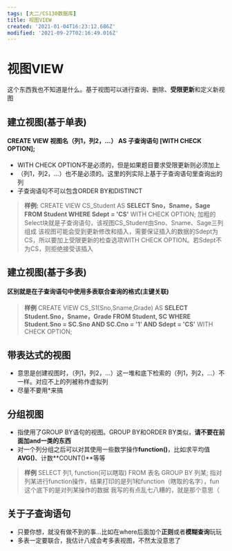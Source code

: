 ```yaml
---
tags: [大二/CS130数据库]
title: 视图VIEW
created: '2021-01-04T16:23:12.686Z'
modified: '2021-09-27T02:16:49.016Z'
---
```


# 视图VIEW
这个东西我也不知道是什么。基于视图可以进行查询、删除、**受限更新**和定义新视图
## 建立视图(基于单表)
#### CREATE VIEW 视图名（列1，列2，...） AS 子查询语句 [WITH CHECK OPTION];
- WITH CHECK OPTION不是必须的，但是如果题目要求受限更新则必须加上
- （列1，列2，...）也不是必须的。这里的列实际上基于子查询语句里查询出的列
- 子查询语句不可以包含ORDER BY和DISTINCT

> **样例:**
CREATE VIEW CS_Student AS 
**SELECT Sno，Sname，Sage FROM Student WHERE Sdept = 'CS'**
WITH CHECK OPTION;
加粗的Select块就是子查询语句，该视图CS_Student由Sno、Sname、Sage三列组成
该视图可能会受到更新修改和插入，需要保证插入的数据的Sdept为CS，所以要加上受限更新的检查选项WITH CHECK OPTION。若Sdept不为CS，则拒绝接受该插入

## 建立视图(基于多表)
#### 区别就是在子查询语句中使用多表联合查询的格式(主键关联)

> **样例**
CREATE VIEW CS_S1(Sno,Sname,Grade) AS 
**SELECT Student.Sno，Sname，Grade FROM Student, SC WHERE Student.Sno = SC.Sno AND SC.Cno = '1' AND Sdept = 'CS'**
WITH CHECK OPTION;

## 带表达式的视图
- 意思是创建视图时，（列1，列2，...）这一堆和底下检索的（列1，列2，...）不一样。对应不上的列被称作虚拟列
- 尽量不要用*来搞

## 分组视图
- 指使用了GROUP BY语句的视图。GROUP BY和ORDER BY类似，**请不要在前面加and一类的东西**
- 对一个列分组之后可以对其使用一些数学操作**function()**，比如求平均值**AVG()**、计数**COUNT()**等等
>**样例**
SELECT 列1, function(可以瞎取)
FROM 表名
GROUP BY 列某;
指对列某进行function操作，结果打印的是列1和function（瞎取的名字），fun这个底下的是对列某操作的数据
我写的有点乱七八糟的，就是那个意思（

## 关于子查询语句
- 只要你想，就没有做不到的事...比如在where后面加个**正则**或者**模糊查询**玩玩
- 多表一定要联合，我估计八成会考多表视图，不然太没意思了
